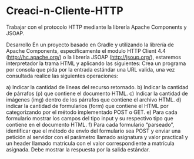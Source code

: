 # Creaci-n-Cliente-HTTP
Trabajar con el protocolo HTTP mediante la librería Apache Components y JSOAP.

Desarrollo
En un proyecto basado en Gradle y utilizando la librería de Apache
Components, específicamente el modulo HTTP Client 4.4
(http://hc.apache.org/) o la librería JSOAP (http://jsoup.org/), estaremos
interpretador la trama HTML y aplicando las siguientes:
Crea un programa por consola que pida por la entrada estándar una URL
valida, una vez consultada realice las siguientes operaciones:

a) Indicar la cantidad de lineas del recurso retornado.
b) Indicar la cantidad de párrafos (p) que contiene el documento HTML.
c) Indicar la cantidad de imágenes (img) dentro de los párrafos que
contiene el archivo HTML.
d) indicar la cantidad de formularios (form) que contiene el HTML por
categorizando por el método implementado POST o GET.
e) Para cada formulario mostrar los campos del tipo input y su
respectivo tipo que contiene en el documento HTML.
f) Para cada formulario “parseado”, identificar que el método de envío
del formulario sea POST y enviar una petición al servidor con el
parámetro llamado asignatura y valor practica1 y un header llamado
matricula con el valor correspondiente a matrícula asignada. Debe
mostrar la respuesta por la salida estándar.
